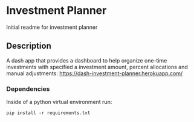 # Investment Planner

Initial readme for investment planner

## Description

A dash app that provides a dashboard to help organize one-time investments with specified a investment amount, percent allocations and manual adjustments: https://dash-investment-planner.herokuapp.com/

### Dependencies

Inside of a python virtual environment run:

```
pip install -r requirements.txt
```

